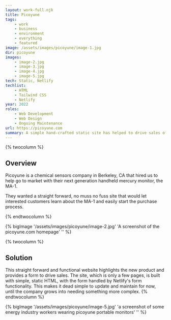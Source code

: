```yaml
---
layout: work-full.njk
title: Picoyune
tags: 
    - work
    - business
    - environment
    - everything
    - featured
image: /assets/images/picoyune/image-1.jpg
dir: picoyune
images:
    - image-2.jpg
    - image-3.jpg
    - image-4.jpg
    - image-5.jpg
tech: Static, Netlify
techlist:
    - HTML
    - Tailwind CSS
    - Netlify
year: 2022
roles:
    - Web Development
    - Web Design
    - Ongoing Maintenance
url: https://picoyune.com
summary: A simple hand-crafted static site has helped to drive sales of Picoyune's next generation handheld mercury monitor.
---
```

{% twocolumn %}
## Overview
Picoyune is a chemical sensors company in Berkeley, CA that hired us to help go to market with their next generation handheld mercury monitor, the MA-1. 

They wanted a straight forward, no muss no fuss site that would let interested customers learn about the MA-1 and easily start the purchase process.
<!-- split -->
{% endtwocolumn %}

<div class="bg-blue-500 p-4 md:p-16">
{% bigImage '/assets/images/picoyune/image-2.jpg' 'A screenshot of the picoyune.com homepage' '' %}
</div>

{% twocolumn %}
<!-- split -->
## Solution
This straight forward and functional website highlights the new product and provides a form to drive sales. The site, which is only a few pages, is built with simple, static HTML, with the form handled by Netlify's form functionality. This makes it dead simple to update and maintain for now, until the company grows into needing something more complex.
{% endtwocolumn %}

{% bigImage '/assets/images/picoyune/image-5.jpg' 'a screenshot of some energy industry workers wearing picoyune portable monitors' '' %}
